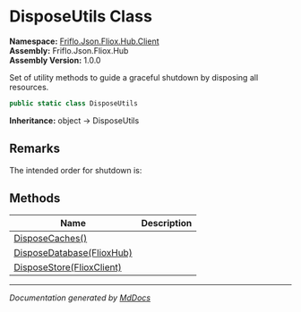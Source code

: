 ﻿<!--  
  <auto-generated>   
    The contents of this file were generated by a tool.  
    Changes to this file may be list if the file is regenerated  
  </auto-generated>   
-->

# DisposeUtils Class

**Namespace:** [Friflo.Json.Fliox.Hub.Client](../index.md)  
**Assembly:** Friflo.Json.Fliox.Hub  
**Assembly Version:** 1.0.0

Set of utility methods to guide a graceful shutdown by disposing all resources.

```csharp
public static class DisposeUtils
```

**Inheritance:** object → DisposeUtils

## Remarks

The intended order for shutdown is:

## Methods

| Name                                                    | Description |
| ------------------------------------------------------- | ----------- |
| [DisposeCaches()](methods/DisposeCaches.md)             |             |
| [DisposeDatabase(FlioxHub)](methods/DisposeDatabase.md) |             |
| [DisposeStore(FlioxClient)](methods/DisposeStore.md)    |             |

___

*Documentation generated by [MdDocs](https://github.com/ap0llo/mddocs)*
